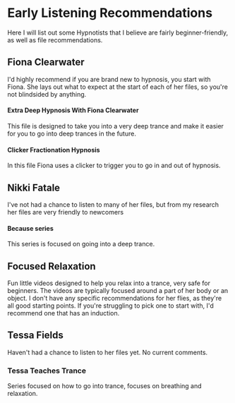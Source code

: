 # Early Listening Recommendations

Here I will list out some Hypnotists that I believe are fairly beginner-friendly, as well as file recommendations.

## Fiona Clearwater
I'd highly recommend if you are brand new to hypnosis, you start with Fiona. She lays out what to expect at the start of each of her files, so you're not blindsided by anything.

#### Extra Deep Hypnosis With Fiona Clearwater
This file is designed to take you into a very deep trance and make it easier for you to go into deep trances in the future.

#### Clicker Fractionation Hypnosis
In this file Fiona uses a clicker to trigger you to go in and out of hypnosis.   

## Nikki Fatale
I've not had a chance to listen to many of her files, but from my research her files are very friendly to newcomers

#### Because series
This series is focused on going into a deep trance.

## Focused Relaxation
Fun little videos designed to help you relax into a trance, very safe for beginners. The videos are typically focused around a part of her body or an object. I don't have any specific recommendations for her flies, as they're all good starting points. If you're struggling to pick one to start with, I'd recommend one that has an induction.

## Tessa Fields
Haven't had a chance to listen to her files yet. No current comments.
### Tessa Teaches Trance
Series focused on how to go into trance, focuses on breathing and relaxation.